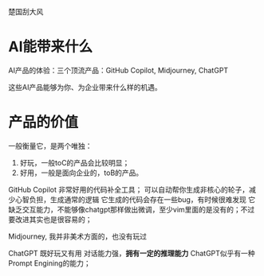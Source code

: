 楚国刮大风

# AI能带来什么
AI产品的体验：三个顶流产品：GitHub Copilot, Midjourney, ChatGPT


这些AI产品能够为你、为企业带来什么样的机遇。


# 产品的价值
一般衡量它，是两个唯独：
1. 好玩，一般toC的产品会比较明显；
2. 好用，一般是面向企业的，toB的产品。

GitHub Copilot
非常好用的代码补全工具；
可以自动帮你生成非核心的轮子，减少心智负担，生成通常的逻辑
它生成的代码会存在一些bug，有时候很难发现
它缺乏交互能力，不能够像chatgpt那样做出微调，至少vim里面的是没有的；不过要改进其实也是很容易的；

Midjourney, 
我并非美术方面的，也没有玩过

ChatGPT
既好玩又有用
对话能力强，**拥有一定的推理能力**
ChatGPT似乎有一种Prompt Engining的能力；

